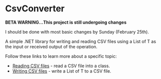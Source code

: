 # CsvConverter

**BETA WARNING...This project is still undergoing changes**

I should be done with most basic changes by Sunday (February 25th).


A simple .NET library for writing and reading CSV files using a List of T as the input or received output of the operation.

Follow these links to learn more about a specific topic:
- [Reading CSV files](./docs/CsvToClass/CsvToClass-Main.md) - read a CSV file into a class.
- [Writing CSV files](./docs/ClassToCsv/ClassToCsv-Main.md) - write a List of T to a CSV file.